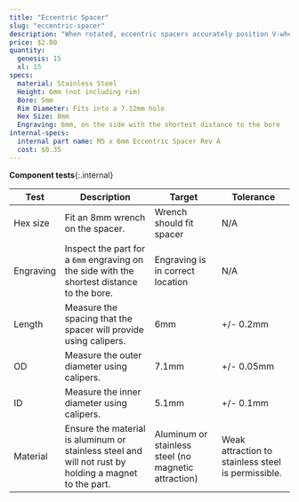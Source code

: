 ```yaml
---
title: "Eccentric Spacer"
slug: "eccentric-spacer"
description: "When rotated, eccentric spacers accurately position V-wheels on a plate such that they can firmly engage V-slot aluminum extrusions. They are only used on wheels on one side of an extrusion. Adjustments are made by using a 8mm wrench on the spacer itself."
price: $2.00
quantity:
  genesis: 15
  xl: 15
specs:
  material: Stainless Steel
  Height: 6mm (not including rim)
  Bore: 5mm
  Rim Diameter: Fits into a 7.12mm hole
  Hex Size: 8mm
  Engraving: 6mm, on the side with the shortest distance to the bore
internal-specs:
  internal part name: M5 x 6mm Eccentric Spacer Rev A
  cost: $0.35
---
```


**Component tests**{:.internal}

|Test         |Description  |Target       |Tolerance    |
|-------------|-------------|-------------|-------------|
|Hex size     |Fit an 8mm wrench on the spacer.|Wrench should fit spacer|N/A
|Engraving    |Inspect the part for a `6mm` engraving on the side with the shortest distance to the bore.|Engraving is in correct location|N/A
|Length       |Measure the spacing that the spacer will provide using calipers.|6mm|+/- 0.2mm
|OD           |Measure the outer diameter using calipers.|7.1mm|+/- 0.05mm
|ID           |Measure the inner diameter using calipers.|5.1mm|+/- 0.1mm
|Material     |Ensure the material is aluminum or stainless steel and will not rust by holding a magnet to the part.|Aluminum or stainless steel (no magnetic attraction)|Weak attraction to stainless steel is permissible.
